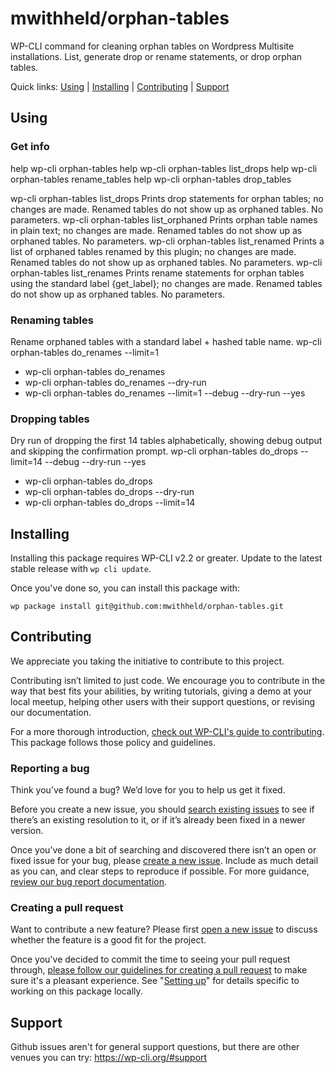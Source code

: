 mwithheld/orphan-tables
==================

WP-CLI command for cleaning orphan tables on Wordpress Multisite installations. List, generate drop or rename statements, or drop orphan tables.

Quick links: [Using](#using) | [Installing](#installing) | [Contributing](#contributing) | [Support](#support)

## Using

### Get info
help wp-cli orphan-tables
help wp-cli orphan-tables list_drops
help wp-cli orphan-tables rename_tables
help wp-cli orphan-tables drop_tables

wp-cli orphan-tables list_drops         Prints drop statements for orphan tables; no changes are made. Renamed tables do not show up as orphaned tables. No parameters.
wp-cli orphan-tables list_orphaned      Prints orphan table names in plain text; no changes are made. Renamed tables do not show up as orphaned tables. No parameters.
wp-cli orphan-tables list_renamed       Prints a list of orphaned tables renamed by this plugin; no changes are made. Renamed tables do not show up as orphaned tables. No parameters.
wp-cli orphan-tables list_renames       Prints rename statements for orphan tables using the standard label {get_label}; no changes are made. Renamed tables do not show up as orphaned tables. No parameters.


### Renaming tables
Rename orphaned tables with a standard label + hashed table name. 
wp-cli orphan-tables do_renames --limit=1

* wp-cli orphan-tables do_renames
* wp-cli orphan-tables do_renames --dry-run
* wp-cli orphan-tables do_renames --limit=1 --debug --dry-run --yes

### Dropping tables
Dry run of dropping the first 14 tables alphabetically, showing debug output and skipping the confirmation prompt.
wp-cli orphan-tables do_drops --limit=14 --debug --dry-run --yes

* wp-cli orphan-tables do_drops
* wp-cli orphan-tables do_drops --dry-run
* wp-cli orphan-tables do_drops --limit=14


## Installing

Installing this package requires WP-CLI v2.2 or greater. Update to the latest stable release with `wp cli update`.

Once you've done so, you can install this package with:

    wp package install git@github.com:mwithheld/orphan-tables.git

## Contributing

We appreciate you taking the initiative to contribute to this project.

Contributing isn’t limited to just code. We encourage you to contribute in the way that best fits your abilities, by writing tutorials, giving a demo at your local meetup, helping other users with their support questions, or revising our documentation.

For a more thorough introduction, [check out WP-CLI's guide to contributing](https://make.wordpress.org/cli/handbook/contributing/). This package follows those policy and guidelines.

### Reporting a bug

Think you’ve found a bug? We’d love for you to help us get it fixed.

Before you create a new issue, you should [search existing issues](https://github.com/mwithheld/orphan-tables/issues?q=label%3Abug%20) to see if there’s an existing resolution to it, or if it’s already been fixed in a newer version.

Once you’ve done a bit of searching and discovered there isn’t an open or fixed issue for your bug, please [create a new issue](https://github.com/mwithheld/orphan-tables/issues/new). Include as much detail as you can, and clear steps to reproduce if possible. For more guidance, [review our bug report documentation](https://make.wordpress.org/cli/handbook/bug-reports/).

### Creating a pull request

Want to contribute a new feature? Please first [open a new issue](https://github.com/mwithheld/orphan-tables/issues/new) to discuss whether the feature is a good fit for the project.

Once you've decided to commit the time to seeing your pull request through, [please follow our guidelines for creating a pull request](https://make.wordpress.org/cli/handbook/pull-requests/) to make sure it's a pleasant experience. See "[Setting up](https://make.wordpress.org/cli/handbook/pull-requests/#setting-up)" for details specific to working on this package locally.

## Support

Github issues aren't for general support questions, but there are other venues you can try: https://wp-cli.org/#support
